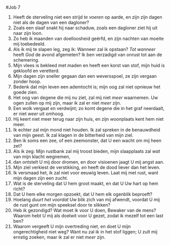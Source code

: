 #Job 7
1. Heeft de sterveling niet een strijd *te voeren* op aarde, en zijn zijn dagen niet als de dagen van een dagloner? 
2. Zoals een slaaf snakt hij naar schaduw, zoals een dagloner ziet hij uit naar zijn loon. 
3. Zo heb ik maanden van doelloosheid geërfd, en zijn nachten van moeite mij toebedeeld. 
4. Als ik mij te slapen leg, zeg ik: Wanneer zal ik opstaan? *Tot wanneer* heeft *God* de avond afgemeten? Ik ben verzadigd van onrust tot aan de schemering. 
5. Mijn vlees is bekleed met maden en heeft een korst van stof, mijn huid is gekloofd en veretterd. 
6. Mijn dagen zijn sneller gegaan dan een weversspoel, ze zijn vergaan zonder hoop. 
7. Bedenk dat mijn leven een ademtocht is; mijn oog zal niet opnieuw het goede zien. 
8. Het oog van degene die mij *nu* ziet, zal mij niet *meer* waarnemen. Uw ogen zullen op mij zijn, maar ik zal er niet *meer* zijn. 
9. Een wolk vergaat en verdwijnt; zo komt degene die in het graf neerdaalt, er niet *weer* uit omhoog. 
10. Hij keert niet meer terug naar zijn huis, en zijn *woon*plaats kent hem niet meer. 
11. Ik echter zal mijn mond niet houden. Ik zal spreken in de benauwdheid van mijn geest. Ik zal klagen in de bitterheid van mijn ziel. 
12. Ben ik soms een zee, of een zeemonster, dat U een wacht om mij heen zet? 
13. Als ik zeg: Mijn rustbank zal mij troost bieden, mijn slaapplaats zal *wat* van mijn klacht wegnemen, 
14. dan ontstelt U mij door dromen, en door visioenen jaagt U mij angst aan. 
15. Mijn ziel verkiest de verstikking, *en* heeft de dood liever dan het leven. 
16. Ik versmaad het, ik zal niet voor eeuwig leven. Laat mij met rust, want mijn dagen zijn een zucht. 
17. Wat is de sterveling dat U hem groot maakt, en dat U Uw hart op hem richt? 
18. Dat U hem elke morgen opzoekt, dat U hem elk ogenblik beproeft? 
19. Hoelang *duurt het voordat* Uw blik zich van mij afwendt, voordat U mij de rust gunt om mijn speeksel door te slikken? 
20. Heb ik gezondigd? Wat moet ik voor U doen, Bewaker van de mens? Waarom hebt U mij als doelwit voor U gezet, zodat ik mezelf tot een last ben? 
21. Waarom vergeeft U mijn overtreding niet, en doet U mijn ongerechtigheid niet weg? Want nu zal ik in het stof liggen; U zult mij ernstig zoeken, maar ik zal er niet *meer* zijn.
